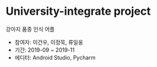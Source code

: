 # University-integrate project
강아지 품종 인식 어플

* 참여자: 이건우, 이정묵, 류일웅
* 기간: 2019-09 ~ 2019-11
* 에디터: Android Studio, Pycharm

